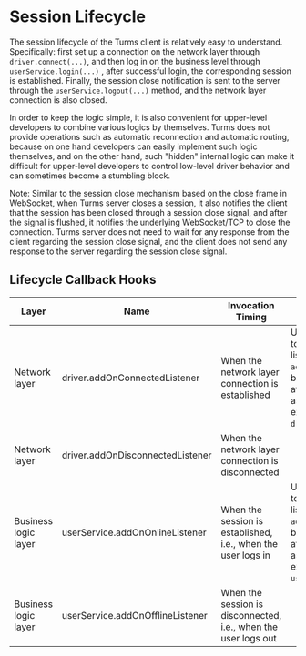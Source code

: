 # Session Lifecycle

The session lifecycle of the Turms client is relatively easy to understand. Specifically: first set up a connection on the network layer through `driver.connect(...)`, and then log in on the business level through `userService.login(...)` , after successful login, the corresponding session is established. Finally, the session close notification is sent to the server through the `userService.logout(...)` method, and the network layer connection is also closed.

In order to keep the logic simple, it is also convenient for upper-level developers to combine various logics by themselves. Turms does not provide operations such as automatic reconnection and automatic routing, because on one hand developers can easily implement such logic themselves, and on the other hand, such "hidden" internal logic can make it difficult for upper-level developers to control low-level driver behavior and can sometimes become a stumbling block.

Note: Similar to the session close mechanism based on the close frame in WebSocket, when Turms server closes a session, it also notifies the client that the session has been closed through a session close signal, and after the signal is flushed, it notifies the underlying WebSocket/TCP to close the connection. Turms server does not need to wait for any response from the client regarding the session close signal, and the client does not send any response to the server regarding the session close signal.

## Lifecycle Callback Hooks

| Layer                | Name                             | Invocation Timing                                            | Reminder                                                     |
| -------------------- | -------------------------------- | ------------------------------------------------------------ | ------------------------------------------------------------ |
| Network layer        | driver.addOnConnectedListener    | When the network layer connection is established             | Usually you don't need to add connection event listeners through `addOnConnectedListener`,<br />but run custom code after the successful asynchronous execution of `driver.connect(...)`. |
| Network layer        | driver.addOnDisconnectedListener | When the network layer connection is disconnected            |                                                              |
| Business logic layer | userService.addOnOnlineListener  | When the session is established, i.e., when the user logs in | Usually you don't need to add online event listeners through `addOnOnlineListener`,<br />but run custom code after the successful asynchronous execution of `userService.login(...)`. |
| Business logic layer | userService.addOnOfflineListener | When the session is disconnected, i.e., when the user logs out |                                                              |